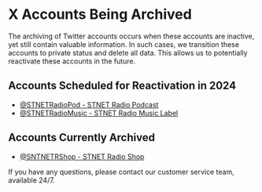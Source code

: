 # X Accounts Being Archived

The archiving of Twitter accounts occurs when these accounts are inactive, yet still contain valuable information. In such cases, we transition these accounts to private status and delete all data. This allows us to potentially reactivate these accounts in the future.

## Accounts Scheduled for Reactivation in 2024
* [@STNETRadioPod - STNET Radio Podcast](https://twitter.com/STNETRadioPod)
* [@STNETRadioMusic - STNET Radio Music Label](https://twitter.com/STNETRadioMusic)

## Accounts Currently Archived
* [@SNTNETRShop - STNET Radio Shop](https://twitter.com/STNETRShop)

If you have any questions, please contact our customer service team, available 24/7.
